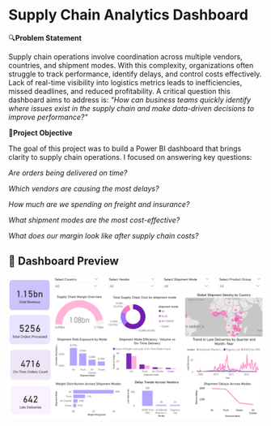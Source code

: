 # Supply Chain Analytics Dashboard

🔍**Problem Statement**

Supply chain operations involve coordination across multiple vendors, countries, and shipment modes. With this complexity, organizations often struggle to track performance, identify delays, and control costs effectively. Lack of real-time visibility into logistics metrics leads to inefficiencies, missed deadlines, and reduced profitability.
A critical question this dashboard aims to address is:
*"How can business teams quickly identify where issues exist in the supply chain and make data-driven decisions to improve performance?"*

🎯**Project Objective**

The goal of this project was to build a Power BI dashboard that brings clarity to supply chain operations. I focused on answering key questions:

*Are orders being delivered on time?*

*Which vendors are causing the most delays?*

*How much are we spending on freight and insurance?*

*What shipment modes are the most cost-effective?*

*What does our margin look like after supply chain costs?*






## 📸 Dashboard Preview
![Supply Chain Dashboard](https://github.com/LasyaNayani/Supply-Chain-Analytics-Power-BI-Dashboard-/raw/main/Supply%20Chain%20Dashboard%20.png)


